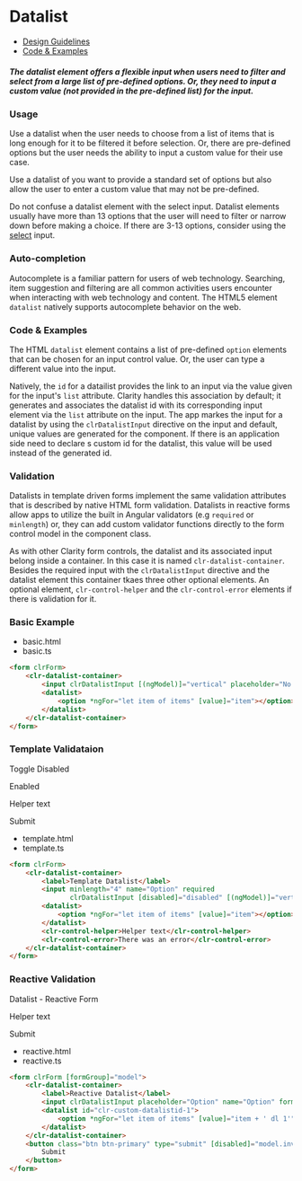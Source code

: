 # Datalist

* [Design Guidelines](/documentation/datalist#top)
* [Code & Examples](/documentation/datalist#examples)

##### The datalist element offers a flexible input when users need to filter and select from a large list of pre-defined options. Or, they need to input a custom value (not provided in the pre-defined list) for the input.

### Usage

Use a datalist when the user needs to choose from a list of items that is long enough for it to be filtered it before selection. Or, there are pre-defined options but the user needs the ability to input a custom value for their use case.

Use a datalist of you want to provide a standard set of options but also allow the user to enter a custom value that may not be pre-defined.

Do not confuse a datalist element with the select input. Datalist elements usually have more than 13 options that the user will need to filter or narrow down before making a choice. If there are 3-13 options, consider using the [select](/documentation/select) input.

### Auto-completion

Autocomplete is a familiar pattern for users of web technology. Searching, item suggestion and filtering are all common activities users encounter when interacting with web technology and content. The HTML5 element `datalist` natively supports autocomplete behavior on the web.

### Code & Examples

The HTML `datalist` element contains a list of pre-defined `option` elements that can be chosen for an input control value. Or, the user can type a different value into the input.

Natively, the `id` for a datailist provides the link to an input via the value given for the input's `list` attribute. Clarity handles this association by default; it generates and associates the datalist id with its corresponding input element via the `list` attribute on the input. The app markes the input for a datalist by using the `clrDatalistInput` directive on the input and default, unique values are generated for the component. If there is an application side need to declare s custom id for the datalist, this value will be used instead of the generated id.

### Validation

Datalists in template driven forms implement the same validation attributes that is described by native HTML form validation. Datalists in reactive forms allow apps to utilize the built in Angular validators (e.g `required` or `minlength`) or, they can add custom validator functions directly to the form control model in the component class.

As with other Clarity form controls, the datalist and its associated input belong inside a container. In this case it is named `clr-datalist-container`. Besides the required input with the `clrDatalistInput` directive and the datalist element this container tkaes three other optional elements. An optional element, `clr-control-helper` and the `clr-control-error` elements if there is validation for it.

### Basic Example

* basic.html
* basic.ts

```html
<form clrForm>
    <clr-datalist-container>
        <input clrDatalistInput [(ngModel)]="vertical" placeholder="No label" name="Option"/>
        <datalist>
            <option *ngFor="let item of items" [value]="item"></option>
        </datalist>
    </clr-datalist-container>
</form>
```

### Template Validataion

Toggle Disabled

Enabled

Helper text

Submit

* template.html
* template.ts

```html
<form clrForm>
    <clr-datalist-container>
        <label>Template Datalist</label>
        <input minlength="4" name="Option" required
               clrDatalistInput [disabled]="disabled" [(ngModel)]="vertical"/>
        <datalist>
            <option *ngFor="let item of items" [value]="item"></option>
        </datalist>
        <clr-control-helper>Helper text</clr-control-helper>
        <clr-control-error>There was an error</clr-control-error>
    </clr-datalist-container>
</form>
```

### Reactive Validation

Datalist - Reactive Form

Helper text

Submit

* reactive.html
* reactive.ts

```html
<form clrForm [formGroup]="model">
    <clr-datalist-container>
        <label>Reactive Datalist</label>
        <input clrDatalistInput placeholder="Option" name="Option" formControlName="item" />
        <datalist id="clr-custom-datalistid-1">
            <option *ngFor="let item of items" [value]="item + ' dl 1'"></option>
        </datalist>
    </clr-datalist-container>
    <button class="btn btn-primary" type="submit" [disabled]="model.invalid" (click)="submit()">
        Submit
    </button>
</form>
```
